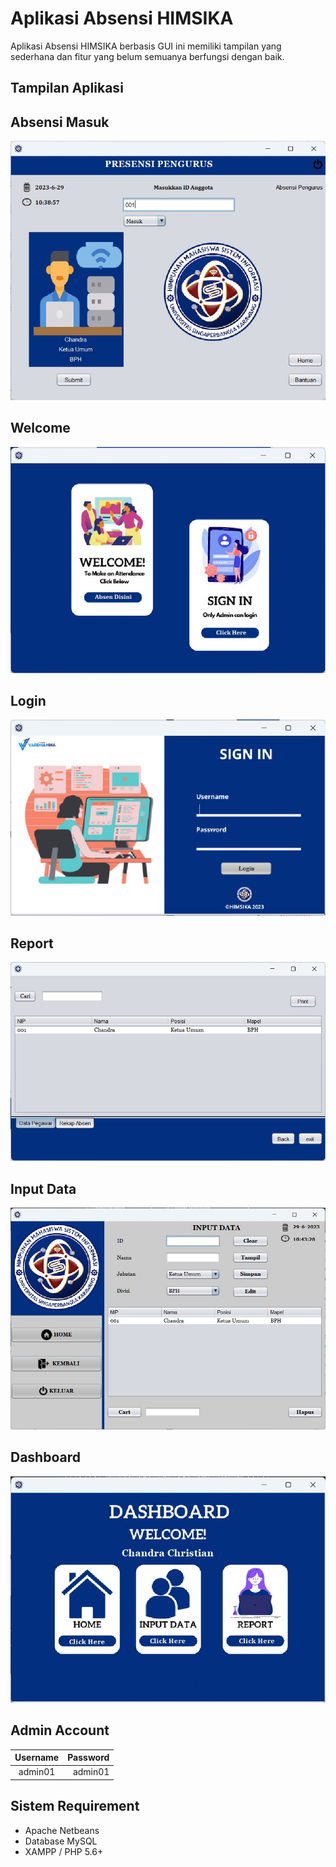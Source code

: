 # Aplikasi Absensi HIMSIKA

Aplikasi Absensi HIMSIKA berbasis GUI ini memiliki tampilan yang sederhana dan fitur yang belum semuanya berfungsi dengan baik.

## Tampilan Aplikasi

## Absensi Masuk
![ss](src/Image/1.jpeg)
## Welcome
![ss](src/Image/2.jpeg)
## Login
![ss](src/Image/3.jpeg)
## Report
![ss](src/Image/4.jpeg)
## Input Data
![ss](src/Image/5.jpeg)
## Dashboard
![ss](src/Image/6.jpeg)

## Admin Account

| Username   | Password   |
| :------:   | -------:   |
|  admin01   |    admin01 |

## Sistem Requirement

- Apache Netbeans
- Database MySQL
- XAMPP / PHP 5.6+
